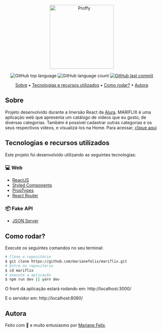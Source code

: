 <a href="https://mariflix.vercel.app/" target="_blank">
  <p align="center">
    <img src="https://mariflix.vercel.app/static/media/logo.b5edbd4f.png" alt="Proffy" width="210"/>
  </p>
</a>

<p align="center">
  <img alt="GitHub top language" src="https://img.shields.io/github/languages/top/marianefelix/mariflix.svg">

  <img alt="GitHub language count" src="https://img.shields.io/github/languages/count/marianefelix/mariflix.svg">

  <a href="https://github.com/marianefelix/mariflix/commits/master">
    <img alt="GitHub last commit" src="https://img.shields.io/github/last-commit/marianefelix/mariflix.svg">
  </a>
</p>

<p align="center">
  <a href="#sobre">Sobre</a> •
  <a href="#tecnologias-e-recursos-utilizados">Tecnologias e recursos utilizados</a> • 
  <a href="#como-rodar">Como rodar?</a> • 
  <a href="#autora">Autora</a>
</p>

## Sobre
Projeto desenvolvido durante a Imersão React da [Alura](https://www.alura.com.br/). MARIFLIX é uma aplicação web que apresenta um catálogo de vídeos que eu gosto, de diversas categorias. Também é possível cadastrar outras categorias e os seus respectivos vídeos, e visualizá-los na Home. Para acessar, [clique aqui](https://mariflix.vercel.app/)

## Tecnologias e recursos utilizados

Este projeto foi desenvolvido utilizando as seguintes tecnologias:

### 💻 Web
- [ReactJS](https://reactjs.org/)
- [Styled Components](https://styled-components.com/)
- [PropTypes](https://www.npmjs.com/package/prop-types)
- [React Router](https://github.com/ReactTraining/react-router)

### 📦 Fake API
- [JSON Server](https://github.com/typicode/json-server)


## Como rodar?

Execute os seguintes comandos no seu terminal:

```bash
# Clone o repositório
$ git clone https://github.com/marianefelix/mariflix.git
# Entre no repositório
$ cd mariflix
# execute a aplicação
$ npm run dev || yarn dev
```
O front da aplicação estará rodando em: http://localhost:3000/

E o servidor em: http://localhost:8080/

## Autora

Feito com :blue_heart: e muito entusiasmo por [Mariane Felix](https://www.linkedin.com/in/mariane-felix-642350171/).
